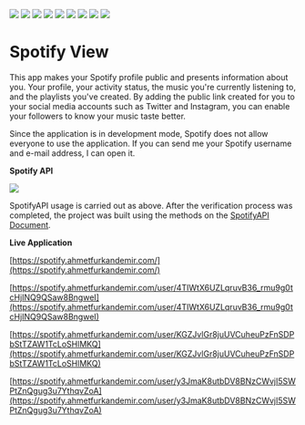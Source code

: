 ![](https://img.shields.io/badge/Spotify-1ED760?&style=for-the-badge&logo=spotify&logoColor=white) ![](https://img.shields.io/badge/fastapi-109989?style=for-the-badge&logo=FASTAPI&logoColor=white) ![](https://img.shields.io/badge/HTML5-E34F26?style=for-the-badge&logo=html5&logoColor=white) ![](https://img.shields.io/badge/CSS3-1572B6?style=for-the-badge&logo=css3&logoColor=white) ![](https://img.shields.io/badge/Bootstrap-563D7C?style=for-the-badge&logo=bootstrap&logoColor=white) ![](https://img.shields.io/badge/Font_Awesome-339AF0?style=for-the-badge&logo=fontawesome&logoColor=white) ![](https://img.shields.io/badge/Docker-2CA5E0?style=for-the-badge&logo=docker&logoColor=white) ![](https://img.shields.io/badge/Oracle-F80000?style=for-the-badge&logo=oracle&logoColor=black) ![](https://img.shields.io/badge/Cloudflare-F38020?style=for-the-badge&logo=Cloudflare&logoColor=white)

# Spotify View

This app makes your Spotify profile public and presents information about you. Your profile, your activity status, the music you're currently listening to, and the playlists you've created. By adding the public link created for you to your social media accounts such as Twitter and Instagram, you can enable your followers to know your music taste better.

Since the application is in development mode, Spotify does not allow everyone to use the application. If you can send me your Spotify username and e-mail address, I can open it.

**Spotify API** 

![](https://github.com/AhmetFurkanDEMIR/SpotifyView/assets/54184905/c4699c3f-0059-4afb-a37d-9a26837770a8)

SpotifyAPI usage is carried out as above. After the verification process was completed, the project was built using the methods on the [SpotifyAPI Document](https://developer.spotify.com/documentation/web-api).

**Live Application**

[https://spotify.ahmetfurkandemir.com/](https://spotify.ahmetfurkandemir.com/)

[https://spotify.ahmetfurkandemir.com/user/4TIWtX6UZLqruvB36_rmu9g0tcHjINQ9QSaw8BngweI](https://spotify.ahmetfurkandemir.com/user/4TIWtX6UZLqruvB36_rmu9g0tcHjINQ9QSaw8BngweI)

[https://spotify.ahmetfurkandemir.com/user/KGZJvlGr8juUVCuheuPzFnSDPbStTZAW1TcLoSHlMKQ](https://spotify.ahmetfurkandemir.com/user/KGZJvlGr8juUVCuheuPzFnSDPbStTZAW1TcLoSHlMKQ)

[https://spotify.ahmetfurkandemir.com/user/y3JmaK8utbDV8BNzCWvjI5SWPtZnQgug3u7YthqvZoA](https://spotify.ahmetfurkandemir.com/user/y3JmaK8utbDV8BNzCWvjI5SWPtZnQgug3u7YthqvZoA)

[](https://github.com/AhmetFurkanDEMIR/SpotifyView/assets/54184905/65c5b181-bac6-41d7-8c15-17c7e6270908)
